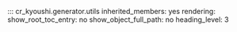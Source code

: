 ::: cr_kyoushi.generator.utils
    inherited_members: yes
    rendering:
        show_root_toc_entry: no
        show_object_full_path: no
        heading_level: 3

